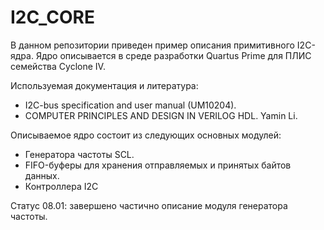 # I2C_CORE

В данном репозитории приведен пример описания примитивного I2C-ядра. Ядро описывается в среде разработки Quartus Prime для ПЛИС семейства Cyclone IV.  

Используемая документация и литература:
* I2C-bus specification and user manual (UM10204).
* COMPUTER PRINCIPLES AND DESIGN IN VERILOG HDL. Yamin Li.  
  
Описываемое ядро состоит из следующих основных модулей:
* Генератора частоты SCL.
* FIFO-буферы для хранения отправляемых и принятых байтов данных.
* Контроллера I2C

Статус 08.01: завершено частично описание модуля генератора частоты.
